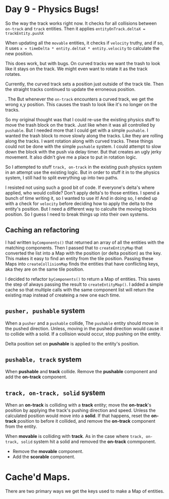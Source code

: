 # Day 9 - Physics Bugs!


So the way the track works right now. It checks for all collisions between `on-track` and `track` entities. Then it applies `entityOnTrack.deltaX = trackEntity.pushX`

When updating all the `movable` entities, it checks if `velocity` truthy, and if so, it uses `x = timeDelta * entity.deltaX * entity.velocity` to calculate the new position.

This does work, but with bugs. On curved tracks we want the trash to look like it stays on the track. We might even want to rotate it as the track rotates.

Currently, the curved track sets a position just outside of the track tile. Then the straight tracks continued to update the erroneous position.

. The  But whenever the `on-track` encounters a curved track, we get the wrong x,y position. This causes the trash to look like it's no longer on the tracks.


So my original thought was that I could re-use the existing physics stuff to move the trash block on the track. Just like when it was all controlled by `pushable`. But I needed more that I could get with a simple `pushable`. I wanted the trash block to move slowly along the tracks. Like they are rolling along the tracks. I want rotation along with curved tracks. These things could not be done with the simple `pushable` system. I could attempt to slow down the block with the push via delay timer. But that creates an ugly jerky movement. It also didn't give me a place to put in rotation logic.

So I attempted to stuff `track, on-track` in the existing push physics system in an attempt use the existing logic. But in order to stuff it in to the physics system, I still had to split everything up into two paths.

I resisted not using such a good bit of code. If everyone's delta's where applied, who would collide? Don't apply delta's to those entities. I spend a bunch of time writing it, so I wanted to use it! And in doing so, I ended up with a check for `velocity` before deciding how to apply the delta to the entity's position. But I need a different way to calculte the moving blocks position. So I guess I need to break things up into their own systems.

## Caching an refactoring

I had written `byComponents()` that returned an array of all the entities with the matching components. Then I passed that to `createEntityMap` that converted the list into a Map with the position (or delta position) as the key. This makes it easy to find an entity from the tile position. Passing these Maps into `createCollisionMap` finds the entities that have conflicting keys, aka they are on the same tile position.

I decided to refactor `byComponents()` to return a Map of entities. This saves the step of always passing the result to `createEntityMap()`. I added a simple cache so that multiple calls with the same component list will return the existing map instead of createing a new one each time.



## `pusher, pushable` system

When a `pusher` and a `pushable` collide, The `pushable` entity should move in the pushed direction.
Unless, moving in the pushed direction would cause it to collide with a solid. If a collision would occur, stop pushing on the entity.

Delta position set on **pushable** is applied to the entity's position.

## `pushable, track` system
When **pushable** and **track** collide. Remove the **pushable** component and add the **on-track** component.

## `track, on-track, solid` system



When an **on-track** is colliding with a **track** entity; move the **on-track**'s position by applying the track's pushing direction and speed.
Unless the calculated position would move into a **solid**. If that happens, reset the **on-track** position to before it collided, and remove the **on-track** component from the entity.

When **movable** is colliding with **track**. As in the case where `track, on-track, solid` system hit a solid and removed the **on-track** commponent.
* Remove the **movable** component.
* Add the **scorable** component.


# Cache'd Maps.

There are two primary ways we get the keys used to make a Map of entities. 